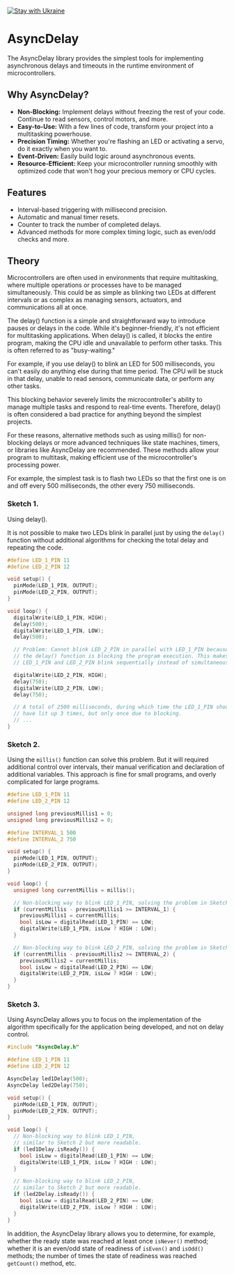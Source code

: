 [![Stay with Ukraine](https://img.shields.io/static/v1?label=Stay%20with&message=Ukraine%20♥&color=ffD700&labelColor=0057B8&style=flat)](https://u24.gov.ua/)

# AsyncDelay

The AsyncDelay library provides the simplest tools for implementing asynchronous delays and timeouts in the runtime environment of microcontrollers.


## Why AsyncDelay?

- **Non-Blocking:** Implement delays without freezing the rest of your code. Continue to read sensors, control motors, and more.
- **Easy-to-Use:** With a few lines of code, transform your project into a multitasking powerhouse.
- **Precision Timing:** Whether you're flashing an LED or activating a servo, do it exactly when you want to.
- **Event-Driven:** Easily build logic around asynchronous events.
- **Resource-Efficient:** Keep your microcontroller running smoothly with optimized code that won't hog your precious memory or CPU cycles.

## Features

- Interval-based triggering with millisecond precision.
- Automatic and manual timer resets.
- Counter to track the number of completed delays.
- Advanced methods for more complex timing logic, such as even/odd checks and more.

## Theory

Microcontrollers are often used in environments that require multitasking, where multiple operations or processes have to be managed simultaneously. This could be as simple as blinking two LEDs at different intervals or as complex as managing sensors, actuators, and communications all at once.

The delay() function is a simple and straightforward way to introduce pauses or delays in the code. While it's beginner-friendly, it's not efficient for multitasking applications. When delay() is called, it blocks the entire program, making the CPU idle and unavailable to perform other tasks. This is often referred to as "busy-waiting."

For example, if you use delay() to blink an LED for 500 milliseconds, you can't easily do anything else during that time period. The CPU will be stuck in that delay, unable to read sensors, communicate data, or perform any other tasks.

This blocking behavior severely limits the microcontroller's ability to manage multiple tasks and respond to real-time events. Therefore, delay() is often considered a bad practice for anything beyond the simplest projects.

For these reasons, alternative methods such as using millis() for non-blocking delays or more advanced techniques like state machines, timers, or libraries like AsyncDelay are recommended. These methods allow your program to multitask, making efficient use of the microcontroller's processing power.

For example, the simplest task is to flash two LEDs so that the first one is on and off every 500 milliseconds, the other every 750 milliseconds.

### Sketch 1.
Using delay().

It is not possible to make two LEDs blink in parallel just by using the `delay()` function without additional algorithms for checking the total delay and repeating the code.

```cpp
#define LED_1_PIN 11
#define LED_2_PIN 12

void setup() {
  pinMode(LED_1_PIN, OUTPUT);
  pinMode(LED_2_PIN, OUTPUT);
}

void loop() {
  digitalWrite(LED_1_PIN, HIGH);
  delay(500);
  digitalWrite(LED_1_PIN, LOW);
  delay(500);

  // Problem: Cannot blink LED_2_PIN in parallel with LED_1_PIN because
  // the delay() function is blocking the program execution. This makes
  // LED_1_PIN and LED_2_PIN blink sequentially instead of simultaneously.

  digitalWrite(LED_2_PIN, HIGH);
  delay(750);
  digitalWrite(LED_2_PIN, LOW);
  delay(750);

  // A total of 2500 milliseconds, during which time the LED_1_PIN should
  // have lit up 3 times, but only once due to blocking.
  // ...
}
```

### Sketch 2.

Using the `millis()` function can solve this problem. But it will required additional control over intervals, their manual verification and declaration of additional variables. This approach is fine for small programs, and overly complicated for large programs.

```cpp
#define LED_1_PIN 11
#define LED_2_PIN 12

unsigned long previousMillis1 = 0;
unsigned long previousMillis2 = 0;

#define INTERVAL_1 500
#define INTERVAL_2 750

void setup() {
  pinMode(LED_1_PIN, OUTPUT);
  pinMode(LED_2_PIN, OUTPUT);
}

void loop() {
  unsigned long currentMillis = millis();

  // Non-blocking way to blink LED_1_PIN, solving the problem in Sketch 1.
  if (currentMillis - previousMillis1 >= INTERVAL_1) {
    previousMillis1 = currentMillis;
    bool isLow = digitalRead(LED_1_PIN) == LOW;
    digitalWrite(LED_1_PIN, isLow ? HIGH : LOW);
  }

  // Non-blocking way to blink LED_2_PIN, solving the problem in Sketch 1.
  if (currentMillis - previousMillis2 >= INTERVAL_2) {
    previousMillis2 = currentMillis;
    bool isLow = digitalRead(LED_2_PIN) == LOW;
    digitalWrite(LED_2_PIN, isLow ? HIGH : LOW);
  }
}

```

### Sketch 3.

Using AsyncDelay allows you to focus on the implementation of the algorithm specifically for the application being developed, and not on delay control.

```cpp
#include "AsyncDelay.h"

#define LED_1_PIN 11
#define LED_2_PIN 12

AsyncDelay led1Delay(500);
AsyncDelay led2Delay(750);

void setup() {
  pinMode(LED_1_PIN, OUTPUT);
  pinMode(LED_2_PIN, OUTPUT);
}

void loop() {
  // Non-blocking way to blink LED_1_PIN,
  // similar to Sketch 2 but more readable.
  if (led1Delay.isReady()) {
    bool isLow = digitalRead(LED_1_PIN) == LOW;
    digitalWrite(LED_1_PIN, isLow ? HIGH : LOW);
  }

  // Non-blocking way to blink LED_2_PIN,
  // similar to Sketch 2 but more readable.
  if (led2Delay.isReady()) {
    bool isLow = digitalRead(LED_2_PIN) == LOW;
    digitalWrite(LED_2_PIN, isLow ? HIGH : LOW);
  }
}

```

In addition, the AsyncDelay library allows you to determine, for example, whether the ready state was reached at least once `isNever()` method; whether it is an even/odd state of readiness of `isEven()` and `isOdd()` methods; the number of times the state of readiness was reached `getCount()` method, etc.
